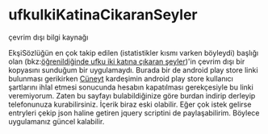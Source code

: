 # ufkuIkiKatinaCikaranSeyler
çevrim dışı bilgi kaynağı

EkşiSözlüğün en çok takip edilen (istatistikler kısmı varken böyleydi) başlığı olan (bkz:[öğrenildiğinde ufku iki katına çıkaran şeyler](https://eksisozluk.com/ogrenildiginde-ufku-iki-katina-cikaran-seyler--2593151))'in 
çevrim dışı bir kopyasını sunduğum bir uygulamaydı. Burada bir de android play store linki bulunması gerikirken [Cüneyt](http://cuneytcarikci.blogspot.com.tr/) kardeşimin android play store kullanıcı şartlarını ihlal
etmesi sonucunda hesabın kapatılması gerekçesiyle bu linki veremiyorum. Zaten bu sayfayı bulabildiğinize göre burdan indirip derleyip telefonunuza kurabilirsiniz. İçerik biraz eski olabilir.
Eğer çok istek gelirse entryleri çekip json haline getiren jquery scriptini de paylaşabilirim. Böylece uygulamanız güncel kalabilir.
